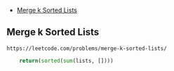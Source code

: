 + [Merge k Sorted Lists](#ems/merge-k-sorted-lists)
<!-----solution----->

## Merge k Sorted Lists

    https://leetcode.com/problems/merge-k-sorted-lists/

```python
    return(sorted(sum(lists, [])))
```